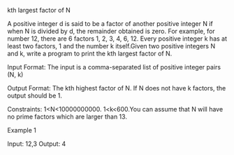 kth largest factor of N


A positive integer d is said to be a factor of another positive integer N if when N is divided by d, the remainder obtained is zero. For example, for number 12, there are 6 factors 1, 2, 3, 4, 6, 12. Every positive integer k has at least two factors, 1 and the number k itself.Given two positive integers N and k, write a program to print the kth largest factor of N.



Input Format: The input is a comma-separated list of positive integer pairs (N, k)



Output Format: The kth highest factor of N. If N does not have k factors, the output should be 1.



Constraints: 1<N<10000000000. 1<k<600.You can assume that N will have no prime factors which are larger than 13.



Example 1

Input: 12,3
Output: 4